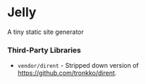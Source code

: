 # Jelly
A tiny static site generator

### Third-Party Libraries
- `vendor/dirent` - Stripped down version of <https://github.com/tronkko/dirent>.
